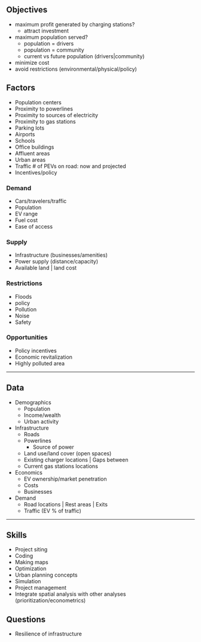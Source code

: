 ## Objectives

* maximum profit generated by charging stations?
  * attract investment
* maximum population served?
  * population = drivers
  * population = community
  * current vs future population (drivers|community)
* minimize cost
* avoid restrictions (environmental/physical/policy)

## Factors

* Population centers
* Proximity to powerlines
* Proximity to sources of electricity
* Proximity to gas stations
* Parking lots
* Airports
* Schools
* Office buildings
* Affluent areas
* Urban areas
* Traffic \# of PEVs on road: now and projected
* Incentives/policy



### Demand

* Cars/travelers/traffic
* Population
* EV range
* Fuel cost
* Ease of access

### Supply

 * Infrastructure (businesses/amenities)
 * Power supply (distance/capacity)
 * Available land | land cost

### Restrictions

* Floods
* policy
* Pollution
* Noise
* Safety

### Opportunities

* Policy incentives
* Economic revitalization
* Highly polluted area

---

## Data

* Demographics
  * Population
  * Income/wealth
  * Urban activity
* Infrastructure
  * Roads
  * Powerlines
    * Source of power
  * Land use/land cover (open spaces)
  * Existing charger locations | Gaps between
  * Current gas stations locations
* Economics
  * EV ownership/market penetration
  * Costs 
  * Businesses
* Demand
  * Road locations | Rest areas | Exits
  * Traffic (EV % of traffic)

---

## Skills

* Project siting
* Coding
* Making maps
* Optimization
* Urban planning concepts
* Simulation
* Project management
* Integrate spatial analysis with other analyses (prioritization/econometrics)



## Questions

* Resilience of infrastructure